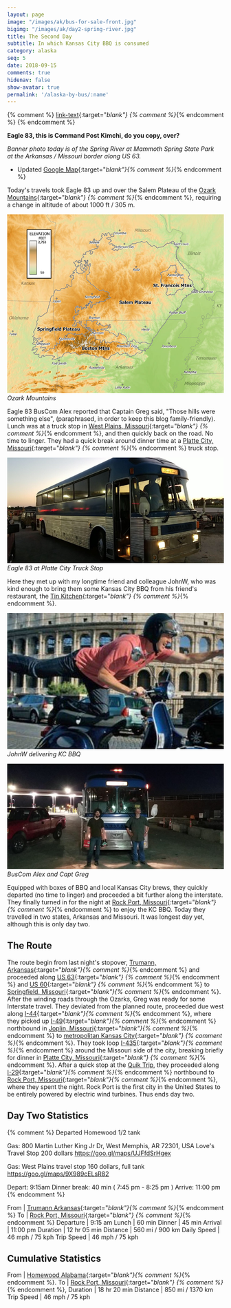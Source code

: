 ```yaml
---
layout: page
image: "/images/ak/bus-for-sale-front.jpg"
bigimg: "/images/ak/day2-spring-river.jpg"
title: The Second Day
subtitle: In which Kansas City BBQ is consumed
category: alaska
seq: 5
date: 2018-09-15
comments: true
hidenav: false
show-avatar: true
permalink: '/alaska-by-bus/:name'
---
```


{% comment %}
[link-text](link-url){:target="_blank"}
{% comment %}_{% endcomment %}
{% endcomment %}

**Eagle 83, this is Command Post Kimchi, do you copy, over?**

*Banner photo today is of the Spring River at Mammoth Spring State Park  
at the Arkansas / Missouri border along US 63.*

* Updated [Google Map](https://drive.google.com/open?id=1QToP1iDFNB0dEk8pjlkAVyIr8ThzeEdh&usp=sharing){:target="_blank"}{% comment %}_{% endcomment %}

Today's travels took Eagle 83 up and over the Salem Plateau of the 
[Ozark Mountains](https://en.wikipedia.org/wiki/Ozarks){:target="_blank"} {% comment %}_{% endcomment %},
requiring a change in altitude of about 1000 ft / 305 m.

![day2-ozark-relief](/images/ak/day2-ozark-relief.jpg)
*Ozark Mountains*

Eagle 83 BusCom Alex reported that Captain Greg said, "Those hills were something else",
(paraphrased, in order to keep this blog family-friendly). Lunch was at a truck stop in 
[West Plains, Missouri](https://en.wikipedia.org/wiki/West_Plains,_Missouri){:target="_blank"} {% comment %}_{% endcomment %}, 
and then quickly back on the road. No time to linger.
They had a quick break around dinner time at a 
[Platte City, Missouri](https://en.wikipedia.org/wiki/Platte_City,_Missouri){:target="_blank"} {% comment %}_{% endcomment %}
truck stop.

![day2-bus-arrives-platte](/images/ak/day2-bus-arrives-platte.jpg)
*Eagle 83 at Platte City Truck Stop*

Here they met up with my longtime friend and colleague JohnW,
who was kind enough to bring them some Kansas City BBQ from his friend's restaurant, the
[Tin Kitchen](http://www.tin-kitchen.com){:target="_blank"} {% comment %}_{% endcomment %}.

![day2-johnw](/images/ak/day2-johnw.jpg)
*JohnW delivering KC BBQ*


![day2-truck-bus-alex-greg](/images/ak/day2-truck-bus-alex-greg.jpg)
*BusCom Alex and Capt Greg*

Equipped with boxes of BBQ and local Kansas City brews, they quickly departed (no time to linger) and proceeded a bit further 
along the interstate.  They finally turned in for the night at
[Rock Port, Missouri](https://en.wikipedia.org/wiki/Rock_Port,_Missouri){:target="_blank"}{% comment %}_{% endcomment %}
to enjoy the KC BBQ. Today they travelled in two states, Arkansas and Missouri.
It was longest day yet, although this is only day two.



## The Route

The route begin from last night's stopover, 
[Trumann, Arkansas](https://en.wikipedia.org/wiki/Trumann,_Arkansas){:target="_blank"}{% comment %}_{% endcomment %}
and proceeded along 
[US 63](https://en.wikipedia.org/wiki/U.S._Route_63){:target="_blank"} {% comment %}_{% endcomment %} and
[US 60](https://en.wikipedia.org/wiki/U.S._Route_60){:target="_blank"} {% comment %}_{% endcomment %}
to [Springfield, Missouri](https://en.wikipedia.org/wiki/Springfield,_Missouri){:target="_blank"}{% comment %}_{% endcomment %}.
After the winding roads through the Ozarks, Greg was ready for some Interstate travel.
They deviated from the planned route, proceeded due west along
[I-44](https://en.wikipedia.org/wiki/Interstate_44){:target="_blank"}{% comment %}_{% endcomment %}, 
where they picked up 
[I-49](https://en.wikipedia.org/wiki/Interstate_49){:target="_blank"}{% comment %}_{% endcomment %}
northbound in
[Joplin, Missouri](https://en.wikipedia.org/wiki/Joplin,_Missouri){:target="_blank"}{% comment %}_{% endcomment %}
to 
[metropolitan Kansas City](https://en.wikipedia.org/wiki/Kansas_City_metropolitan_area){:target="_blank"} {% comment %}_{% endcomment %}.
They took loop
[I-435](https://en.wikipedia.org/wiki/Interstate_435){:target="_blank"}{% comment %}_{% endcomment %}
around the Missouri side of the city, breaking briefly for dinner in 
[Platte City, Missouri](https://en.wikipedia.org/wiki/Platte_City,_Missouri){:target="_blank"} {% comment %}_{% endcomment %}.
After a quick stop at the 
[Quik Trip](https://www.findtruckservice.com/Semi/Truck+Stops/All+Truck+Stops/MO/Nevada/424495/Quik+Trip+%23236),
they proceeded along
[I-29](https://en.wikipedia.org/wiki/Interstate_29){:target="_blank"}{% comment %}_{% endcomment %} northbound to 
[Rock Port, Missouri](https://en.wikipedia.org/wiki/Rock_Port,_Missouri){:target="_blank"}{% comment %}_{% endcomment %},
where they spent the night.
Rock Port is the first city in the United States to be entirely powered by electric wind turbines.
Thus ends day two.






## Day Two Statistics

{% comment %}
Departed Homewood 1/2 tank

Gas: 800 Martin Luther King Jr Dr, West Memphis, AR 72301, USA
Love's Travel Stop 
200 dollars
https://goo.gl/maps/UJFfdSrHgex

Gas: West Plains travel stop
160 dollars, full tank
https://goo.gl/maps/9X989cELsR82

Depart: 9:15am
Dinner break: 40 min ( 7:45 pm - 8:25 pm )
Arrive: 11:00 pm
{% endcomment %}


From | [Trumann Arkansas](https://en.wikipedia.org/wiki/Trumann,_Arkansas){:target="_blank"}{% comment %}_{% endcomment %}
To | [Rock Port, Missouri](https://en.wikipedia.org/wiki/Rock_Port,_Missouri){:target="_blank"} {% comment %}_{% endcomment %} 
Departure | 9:15 am 
Lunch | 60 min
Dinner | 45 min
Arrival | 11:00 pm 
Duration | 12 hr 05 min
Distance | 560 mi / 900 km
Daily Speed | 46 mph / 75 kph
Trip Speed | 46 mph / 75 kph


## Cumulative Statistics

From | [Homewood Alabama](https://en.wikipedia.org/wiki/Homewood,_Alabama){:target="_blank"}{% comment %}_{% endcomment %}.
To | [Rock Port, Missouri](https://en.wikipedia.org/wiki/Rock_Port,_Missouri){:target="_blank"} {% comment %}_{% endcomment %}, 
Duration | 18 hr 20 min 
Distance | 850 mi / 1370 km
Trip Speed | 46 mph / 75 kph

